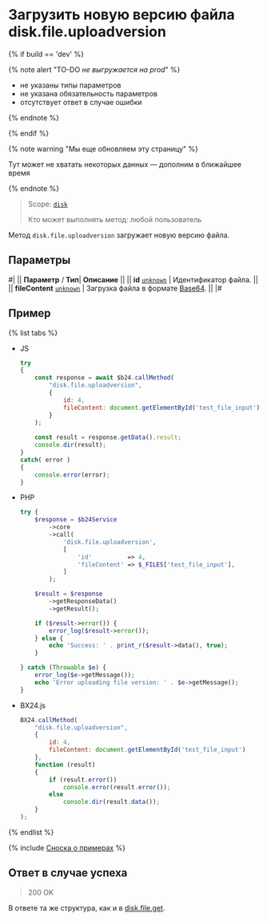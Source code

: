 # Загрузить новую версию файла disk.file.uploadversion

{% if build == 'dev' %}

{% note alert "TO-DO _не выгружается на prod_" %}

- не указаны типы параметров
- не указана обязательность параметров
- отсутствует ответ в случае ошибки

{% endnote %}

{% endif %}

{% note warning "Мы еще обновляем эту страницу" %}

Тут может не хватать некоторых данных — дополним в ближайшее время

{% endnote %}

> Scope: [`disk`](../../scopes/permissions.md)
>
> Кто может выполнять метод: любой пользователь

Метод `disk.file.uploadversion` загружает новую версию файла.

## Параметры

#|
||  **Параметр** / **Тип**| **Описание** ||
|| **id**
[`unknown`](../../data-types.md) | Идентификатор файла. ||
|| **fileContent**
[`unknown`](../../data-types.md) | Загрузка файла в формате [Base64](../../files/how-to-upload-files.md). ||
|#

## Пример

{% list tabs %}

- JS


    ```js
    try
    {
    	const response = await $b24.callMethod(
    		"disk.file.uploadversion",
    		{
    			id: 4,
    			fileContent: document.getElementById('test_file_input')
    		}
    	);
    	
    	const result = response.getData().result;
    	console.dir(result);
    }
    catch( error )
    {
    	console.error(error);
    }
    ```

- PHP


    ```php
    try {
        $response = $b24Service
            ->core
            ->call(
                'disk.file.uploadversion',
                [
                    'id'          => 4,
                    'fileContent' => $_FILES['test_file_input'],
                ]
            );
    
        $result = $response
            ->getResponseData()
            ->getResult();
    
        if ($result->error()) {
            error_log($result->error());
        } else {
            echo 'Success: ' . print_r($result->data(), true);
        }
    
    } catch (Throwable $e) {
        error_log($e->getMessage());
        echo 'Error uploading file version: ' . $e->getMessage();
    }
    ```

- BX24.js

    ```js
    BX24.callMethod(
        "disk.file.uploadversion",
        {
            id: 4,
            fileContent: document.getElementById('test_file_input')
        },
        function (result)
        {
            if (result.error())
                console.error(result.error());
            else
                console.dir(result.data());
        }
    );
    ```

{% endlist %}

{% include [Сноска о примерах](../../../_includes/examples.md) %}

## Ответ в случае успеха

> 200 OK

В ответе та же структура, как и в [disk.file.get](./disk-file-get.md).
